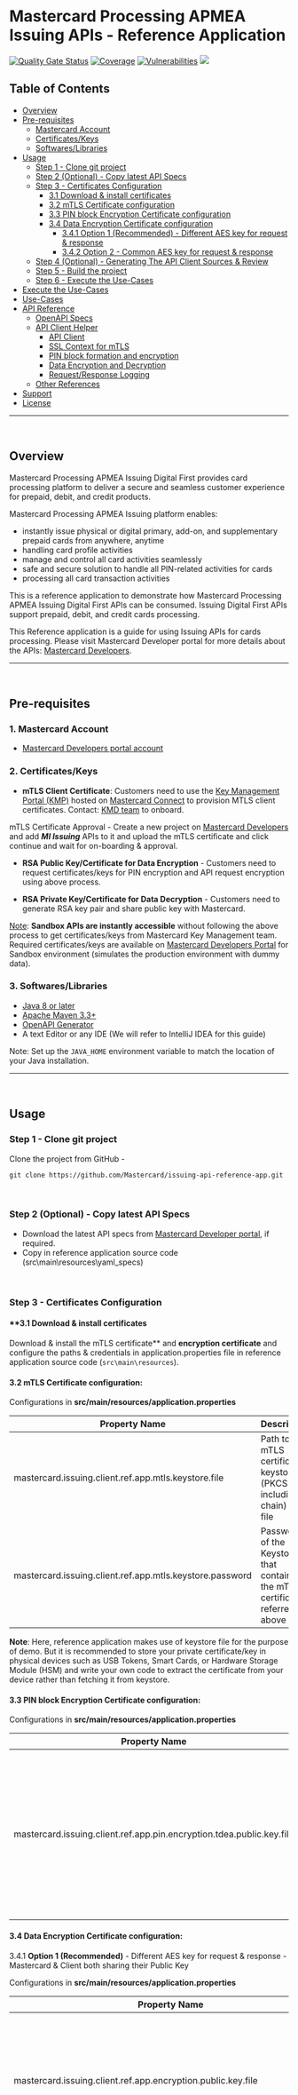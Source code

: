 # Mastercard Processing APMEA Issuing APIs - Reference Application

[![Quality Gate Status](https://sonarcloud.io/api/project_badges/measure?project=Mastercard_issuing-api-reference-app&metric=alert_status)](https://sonarcloud.io/dashboard?id=Mastercard_issuing-api-reference-app)
[![Coverage](https://sonarcloud.io/api/project_badges/measure?project=Mastercard_issuing-api-reference-app&metric=coverage)](https://sonarcloud.io/dashboard?id=Mastercard_issuing-api-reference-app)
[![Vulnerabilities](https://sonarcloud.io/api/project_badges/measure?project=Mastercard_issuing-api-reference-app&metric=vulnerabilities)](https://sonarcloud.io/dashboard?id=Mastercard_issuing-api-reference-app)
[![](https://img.shields.io/badge/License-Apache%202.0-blue.svg)](https://github.com/Mastercard/issuing-api-reference-app/blob/master/LICENSE)

## Table of Contents
- [Overview](#overview)
- [Pre-requisites](#prerequisites)
  * [Mastercard Account](#mcdeveloper)
  * [Certificates/Keys](#certificates)
  * [Softwares/Libraries](#softwares)
- [Usage](#getting-started)
  * [Step 1 - Clone git project](#clone)
  * [Step 2 (Optional) - Copy latest API Specs](#specs)
  * [Step 3 - Certificates Configuration](#certificates-config)
	  * [3.1 Download & install certificates](#install-certificates)
	  * [3.2 mTLS Certificate configuration](#mtls-certificates-config)
	  * [3.3 PIN block Encryption Certificate configuration](#pin-encryption-config)
	  * [3.4 Data Encryption Certificate configuration](#data-encryption-config)
		* [3.4.1 Option 1 (Recommended) - Different AES key for request & response](#two-key-encryption-config)
		* [3.4.2 Option 2 - Common AES key for request & response](#one-key-encryption-config)
  * [Step 4 (Optional) - Generating The API Client Sources & Review](#codegen)
  * [Step 5 - Build the project](#build)
  * [Step 6 - Execute the Use-Cases](#execute-the-use-cases)
- [Execute the Use-Cases](#execute-the-use-cases)
- [Use-Cases](#use-cases)
- [API Reference](#api-reference)
  * [OpenAPI Specs](#open-api-specs)
  * [API Client Helper](#api-client-heler)
      * [API Client](#api-client)
      * [SSL Context for mTLS](#ssl-context)
      * [PIN block formation and encryption](#pin-block-encryption)
      * [Data Encryption and Decryption](#encryption-and-decryption)
      * [Request/Response Logging](#logging)
  * [Other References](#references)
- [Support](#support)
- [License](#license)

<hr/><br/>

## Overview  <a name="overview"></a>

Mastercard Processing APMEA Issuing Digital First provides card processing platform to deliver a secure and seamless customer experience for prepaid, debit, and credit products.

Mastercard Processing APMEA Issuing platform enables:
- instantly issue physical or digital primary, add-on, and supplementary prepaid cards from anywhere, anytime
- handling card profile activities
- manage and control all card activities seamlessly
- safe and secure solution to handle all PIN-related activities for cards
- processing all card transaction activities

This is a reference application to demonstrate how Mastercard Processing APMEA Issuing Digital First APIs can be consumed.
Issuing Digital First APIs support prepaid, debit, and credit cards processing.

This Reference application is a guide for using Issuing APIs for cards processing. Please visit Mastercard Developer portal for more details about the APIs: [Mastercard Developers](https://developer.mastercard.com/drafts/card-management/staging/product/mi-issuing/).

<hr/><br/>

## Pre-requisites  <a name="prerequisites"></a>

### 1. Mastercard Account <a name="mcdeveloper"></a>
- [Mastercard Developers portal account](https://developer.mastercard.com/dashboard)

### 2. Certificates/Keys <a name="certificates"></a>
- **mTLS Client Certificate**: Customers need to use the [Key Management Portal (KMP)](https://www.mastercardconnect.com/-/store-plus/item-details/A/ckmp) hosted on [Mastercard Connect](https://www.mastercardconnect.com/) to provision MTLS client certificates. Contact: [KMD team](mailto:key_management@mastercard.com) to onboard.

mTLS Certificate Approval - Create a new project on [Mastercard Developers](https://developer.mastercard.com/dashboard) and add ***MI Issuing*** APIs to it and upload the mTLS certificate and click continue and wait for on-boarding & approval.

- **RSA Public Key/Certificate for Data Encryption** - Customers need to request certificates/keys for PIN encryption and API request encryption using above process.

- **RSA Private Key/Certificate for Data Decryption** - Customers need to generate RSA key pair and share public key with Mastercard.

<u>Note</u>: **Sandbox APIs are instantly accessible** without following the above process to get certificates/keys from Mastercard Key Management team. Required certificates/keys are available on [Mastercard Developers Portal](https://developer.mastercard.com/drafts/card-management/staging/tutorial/create-mi-issuing-project/) for Sandbox environment (simulates the production environment with dummy data).

### 3. Softwares/Libraries <a name="softwares"></a>
- [Java 8 or later](https://www.azul.com/downloads/?package=jdk#download-openjdk)
- [Apache Maven 3.3+](https://maven.apache.org/download.cgi)
- [OpenAPI Generator](https://openapi-generator.tech/docs/plugins/)
- A text Editor or any IDE (We will refer to IntelliJ IDEA for this guide)

Note: Set up the `JAVA_HOME` environment variable to match the location of your Java installation.

<hr/><br/>

## Usage <a name="getting-started"></a>

### Step 1 - Clone git project <a name="clone"></a>
Clone the project from GitHub - 
```
git clone https://github.com/Mastercard/issuing-api-reference-app.git
```

<BR/>

### Step 2 (Optional) - Copy latest API Specs <a name="specs"></a>

- Download the latest API specs from [Mastercard Developer portal](#api-reference), if required.
- Copy in reference application source code (src\main\resources\yaml_specs)

<BR/>

### Step 3 - Certificates Configuration <a name="certificates-config"></a>

#### **3.1 Download & install certificates<a name="install-certificates"></a>
Download & install the mTLS certificate** and **encryption certificate** and configure the paths & credentials in application.properties file in reference application source code (```src\main\resources```).

#### **3.2 mTLS Certificate configuration**:<a name="mtls-certificates-config"></a>
Configurations in **src/main/resources/application.properties** 

|Property Name| Description|
|--|--|
|mastercard.issuing.client.ref.app.mtls.keystore.file| Path to mTLS certificate keystore (PKCS #12, including chain) .pfx file |
|mastercard.issuing.client.ref.app.mtls.keystore.password| Password of the Keystore that contains the mTLS certificate referred above file. |

**Note**: Here, reference application makes use of keystore file for the purpose of demo. But it is recommended to store your private certificate/key in physical devices such as USB Tokens, Smart Cards, or Hardware Storage Module (HSM) and write your own code to extract the certificate from your device rather than fetching it from keystore.

#### **3.3 PIN block Encryption Certificate configuration**:<a name="pin-encryption-config"></a>
Configurations in **src/main/resources/application.properties**
 
|Property Name| Description|
|--|--|
|mastercard.issuing.client.ref.app.pin.encryption.tdea.public.key.file| Path to card PIN block (ISO Format 0) encryption certificate keystore (PKCS #8, excluding chain) file that contains Mastercard RSA Public key .cer file|


#### **3.4 Data Encryption Certificate configuration**:<a name="data-encryption-config"></a>

3.4.1 **Option 1 (Recommended)** - Different AES key for request & response - Mastercard & Client both sharing their Public Key <a name="two-key-encryption-config"></a>

Configurations in **src/main/resources/application.properties**
 
|Property Name| Description|
|--|--|
|mastercard.issuing.client.ref.app.encryption.public.key.file| Path to data encryption certificate keystore (PKCS #8, excluding chain) file that contains Mastercard RSA Public key .cer file|
|mastercard.issuing.client.ref.app.encryption.public.key.fingerprint| The hex-encoded SHA-256 digest of Mastercard RSA public key referred above|
|mastercard.issuing.client.ref.app.encryption.oaep.algorithm| OAEP (Optimal Asymmetric Encryption Padding) padding digest algorithm used together with RSA encryption. For example, SHA256, SHA512, NONE|
|mastercard.issuing.client.ref.app.encryption.private.key.keystore.file| Path to data decryption certificate keystore (PKCS #12, excluding chain) file that contains your RSA Private key .cer file. Ideally it should be retrieved from hardware device |
|mastercard.issuing.client.ref.app.encryption.private.key.keystore.password| Password of the Keystore that contains the data decryption Private Key referred above file. |

3.4.2 **Option 2** - Common AES key for request & response - only Mastercard shares their Public Key<a name="one-key-encryption-config"></a>

Configurations in **src/main/resources/application.properties**

|--|--|
|mastercard.issuing.client.ref.app.encryption.public.key.file| Path to data encryption certificate keystore (PKCS #8, excluding chain) file that contains Mastercard RSA Public key .cer file|
|mastercard.issuing.client.ref.app.encryption.public.key.fingerprint| The hex-encoded SHA-256 digest of Mastercard RSA public key referred above|
|mastercard.issuing.client.ref.app.encryption.oaep.algorithm| OAEP (Optimal Asymmetric Encryption Padding) padding digest algorithm used together with RSA encryption. For example, SHA256, SHA512, NONE|
 
 
**Note**: Please refer to the sample values provided in reference application properties file.

<BR/>

### Step 4 (Optional) - Generating The API Client Sources & Review <a name="codegen"></a>

Now that you have all the dependencies you need, you can generate the sources.
We have already integrated OpenAPI Generator Maven Plugin as well as OpenAPI Specs of all the API in the pom.xml which generates API client libraries using configured OpenAPI Specs. OpenAPI Generator provides generators and library templates for supporting multiple languages and frameworks.

If you don't wish to review the generated code or API client reference code then you may skip this step since [next step - Build](#build) covers the generation of client source as well.

To generate the code, use one of the following two methods:

#### Option 1 - Using ```Terminal```

Navigate to the root directory of the project within a terminal window and execute below command:
```
mvn clean compile
```

#### Option 2 - Using IDE

- Method 1 - In IntelliJ IDEA, open the Maven window (View > Tool Windows > Maven). Click the icons ```Reimport All Maven Projects``` and ```Generate Sources and Update Folders for All Projects```
- Method 2 - In the same menu, navigate to the commands ({Project name} > Lifecycle), select ```clean``` and ```compile``` then click the icon ```Run Maven Build```.


<BR/>

### Step 5 - Build the project <a name="build"></a>

Once you have updated the certificates & properties, you are ready to build the application. You can do this by navigating to the project’s base directory from the terminal and then by running the following command.
```
mvn clean install
```

<BR/>

### Step 6 - Execute the Use-Cases <a name="execute-the-use-cases"></a>
When the project builds successfully, you can run the following command to start/run the Spring Boot application:
 
```
java -jar target/issuing-api-reference-apps-1.0.0.jar  
```

- Add argument ```search-cards``` or ```get-card``` in above command to execute/test each API individually. For example, 
 * Run below command to execute/test the Search Cards ( ```/card-management/cards/searches```) API
```
java -jar target/issuing-api-reference-apps-1.0.0.jar search-cards
```

 * Run below command to execute/test multiple APIs like Search Cards ( ```/card-management/cards/searches```) API and Get Card (```/card-management/cards/{card_id}```) API
```
java -jar target/issuing-api-reference-apps-1.0.0.jar search-cards get-card
```

 * Run below command to find the complete list of use cases available in reference-app for testing
```
java -jar target/issuing-api-reference-apps-1.0.0.jar list
```

 * Run below command to execute/test all the use cases available in reference-app for testing
```
java -jar target/issuing-api-reference-apps-1.0.0.jar all
```
                                                                      
**NOTE:**   
    - For MTF & PROD environment, update request with valid details in JSON files under location ```/src/main/resources/sample_requests/``` in order to execute these apis successfully. 

<hr/><br/>

## Service Use-Cases Documentation <a name="use-cases"></a>
Latest Open API use-cases documentation can be found here: 
- [Card Issuance Use Cases](https://developer.mastercard.com/drafts/card-issuance/staging/documentation/use-cases/)
- [Card Management Use Cases](https://developer.mastercard.com/drafts/card-management/staging/documentation/use-cases/)
- [Card Controls Use Cases](https://developer.mastercard.com/drafts/card-controls/staging/documentation/use-cases/)
- [Authorization Management Use Cases](https://developer.mastercard.com/drafts/authorization-management/staging/documentation/use-cases/)
- [Transaction Management Use Cases](https://developer.mastercard.com/drafts/transaction-management/staging/documentation/use-cases/)

<hr/><br/>

## API Reference <a name="api-reference"></a>

### OpenAPI Specs <a name="open-api-specs"></a>
Latest Open API specifications can be found here: 
- [Card Issuance API Specs](https://developer.mastercard.com/drafts/card-issuance/staging/documentation/api-reference/)
- [Card Management API Specs](https://developer.mastercard.com/drafts/card-management/staging/documentation/api-reference/)
- [Card Controls API Specs](https://developer.mastercard.com/drafts/card-controls/staging/documentation/api-reference/)
- [Authorization Management API Specs](https://developer.mastercard.com/drafts/authorization-management/staging/documentation/api-reference/)
- [Transaction Management API Specs](https://developer.mastercard.com/drafts/transaction-management/staging/documentation/api-reference/)

To develop a client application that consumes a Issuing RESTful APIs with Spring Boot.

### API Client Helper <a name="api-client-heler"></a>
The `com.mastercard.developer.issuing.client.helper.ApiClientHelper` class assists you with all the prerequisites for calling Issuing APIs.
It covers all the below mentioned points:

#### API Client <a name="api-client"></a>
It is recommended to create an instance of `ApiClient` per thread in a multithreaded environment to avoid any potential issues. You can use the `getApiClient` static method of `ApiClientHelper` class to create new instance of `ApiClient` and initialize all the required configurations.

#### SSL Context for mTLS <a name="ssl-context"></a>
The `ApiClientHelper` class also helps in setting up `SSLContext` based on the configurations provided in the `application.properties` file and set to `OkHttpClient.Builder` instance. `OkHttpClient.Builder` instances are cached for each service (unique URI).

#### PIN block formation and encryption <a name="pin-block-encryption"></a>
The `com.mastercard.developer.issuing.client.helper.PinBlockTDEAEncrypter` is a singleton class that you can use when to encrypt card PIN. It consists of PIN block formation and encryption process.

#### Data Encryption and Decryption <a name="encryption-and-decryption"></a>
The `com.mastercard.developer.interceptors` provides `OkHttpFieldLevelEncryptionInterceptor` and `OkHttpGetRequestEncryptionHeaderInterceptor` class that you can use when configuring your API client. This class will take care of encrypting payload before sending the request and decrypting payload after receiving the response.

#### Request/Response Logging <a name="logging"></a>
The `com.mastercard.developer.interceptors.OkHttpLoggingInterceptor` class provides you the request and response logging functionality for debugging purpose.
The request/response may contain sensitive data, hence this logging must be disabled by simply changing the `mastercard.issuing.client.debug.mode` property value to `false` in `application.properties` file.  

### Other References <a name="references"></a>
- [OpenAPI Generator (Maven Plugin)](https://openapi-generator.tech/docs/plugins/)


<hr/><br/>

## Support <a name="support"></a>
If you would like further information, please send an email to apisupport@mastercard.com

<hr/><br/>

## License <a name="license"></a>
Copyright 2022 Mastercard
 
Licensed under the Apache License, Version 2.0 (the "License"); you may not use this file except in compliance with the License. You may obtain a copy of the License at
 
       http://www.apache.org/licenses/LICENSE-2.0
 
Unless required by applicable law or agreed to in writing, software distributed under the License is distributed on an "AS IS" BASIS, WITHOUT WARRANTIES OR CONDITIONS OF ANY KIND, either express or implied. See the License for the specific language governing permissions and limitations under the License.

